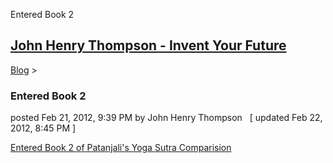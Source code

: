 Entered Book 2 

[John Henry Thompson - Invent Your Future](../index.html)
---------------------------------------------------------

    

[Blog](../z-blog-1.html)‎ > ‎

### Entered Book 2

posted Feb 21, 2012, 9:39 PM by John Henry Thompson   \[ updated Feb 22, 2012, 8:45 PM \]

[Entered Book 2 of Patanjali's Yoga Sutra Comparision](../yoga/patanjani/book-2.html)  


